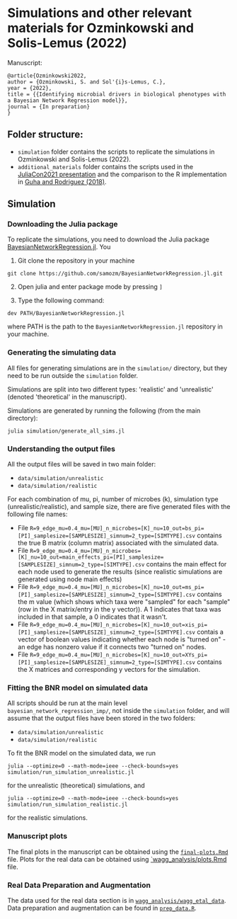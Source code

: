 # Simulations and other relevant materials for Ozminkowski and Solis-Lemus (2022)

Manuscript:
```
@article{Ozminkowski2022,
author = {Ozminkowski, S. and Sol'{i}s-Lemus, C.},
year = {2022},
title = {{Identifying microbial drivers in biological phenotypes with a Bayesian Network Regression model}},
journal = {In preparation}
}
```

## Folder structure:
- `simulation` folder contains the scripts to replicate the simulations in Ozminkowski and Solis-Lemus (2022).
- `additional_materials` folder contains the scripts used in the [JuliaCon2021 presentation](https://www.youtube.com/watch?v=ZYtyD8-Cweg) and the comparison to the R implementation in [Guha and Rodriguez (2018)](https://www.tandfonline.com/doi/full/10.1080/01621459.2020.1772079).


## Simulation

### Downloading the Julia package

To replicate the simulations, you need to download the Julia package [BayesianNetworkRegression.jl](https://github.com/samozm/BayesianNetworkRegression.jl). You 


1. Git clone the repository in your machine
```
git clone https://github.com/samozm/BayesianNetworkRegression.jl.git
```

2. Open julia and enter package mode by pressing `]`

3. Type the following command: 
```
dev PATH/BayesianNetworkRegression.jl
```
where PATH is the path to the `BayesianNetworkRegression.jl` repository in your machine.

### Generating the simulating data

All files for generating simulations are in the `simulation/` directory, but they need to be run outside the `simulation` folder.

Simulations are split into two different types: 'realistic' and 'unrealistic' (denoted 'theoretical' in the manuscript).

Simulations are generated by running the following (from the main directory):
```
julia simulation/generate_all_sims.jl
```

### Understanding the output files

All the output files will be saved in two main folder:
- `data/simulation/unrealistic`
- `data/simulation/realistic`

For each combination of mu, pi, number of microbes (k), simulation type (unrealistic/realistic), and sample size, there are five generated files with the following file names:

- File `R=9_edge_mu=0.4_mu=[MU]_n_microbes=[K]_nu=10_out=bs_pi=[PI]_samplesize=[SAMPLESIZE]_simnum=2_type=[SIMTYPE].csv` contains the true B matrix (column matrix) associated with the simulated data.
- File `R=9_edge_mu=0.4_mu=[MU]_n_microbes=[K]_nu=10_out=main_effects_pi=[PI]_samplesize=[SAMPLESIZE]_simnum=2_type=[SIMTYPE].csv` contains the main effect for each node used to generate the results (since realistic simulations are generated using node main effects)
- File `R=9_edge_mu=0.4_mu=[MU]_n_microbes=[K]_nu=10_out=ms_pi=[PI]_samplesize=[SAMPLESIZE]_simnum=2_type=[SIMTYPE].csv` contains the m value (which shows which taxa were "sampled" for each "sample" (row in the X matrix/entry in the y vector)). A 1 indicates that taxa was included in that sample, a 0 indicates that it wasn't.
- File `R=9_edge_mu=0.4_mu=[MU]_n_microbes=[K]_nu=10_out=xis_pi=[PI]_samplesize=[SAMPLESIZE]_simnum=2_type=[SIMTYPE].csv` contais a vector of boolean values indicating whether each node is "turned on" - an edge has nonzero value if it connects two "turned on" nodes.
- File `R=9_edge_mu=0.4_mu=[MU]_n_microbes=[K]_nu=10_out=XYs_pi=[PI]_samplesize=[SAMPLESIZE]_simnum=2_type=[SIMTYPE].csv` contains the X matrices and corresponding y vectors for the simulation.


### Fitting the BNR model on simulated data

All scripts should be run at the main level `bayesian_network_regression_imp/`, not inside the `simulation` folder, and will assume that the output files have been stored in the two folders:
- `data/simulation/unrealistic`
- `data/simulation/realistic`

To fit the BNR model on the simulated data, we run 
```
julia --optimize=0 --math-mode=ieee --check-bounds=yes simulation/run_simulation_unrealistic.jl
```
for the unrealistic (theoretical) simulations, and
```
julia --optimize=0 --math-mode=ieee --check-bounds=yes simulation/run_simulation_realistic.jl
```
for the realistic simulations.


### Manuscript plots

The final plots in the manuscript can be obtained using the [`final-plots.Rmd`](https://github.com/samozm/bayesian_network_regression_imp/blob/main/additional_materials/final-plots.Rmd) file. Plots for the real data can be obtained using [`wagg_analysis/plots.Rmd](https://github.com/samozm/bayesian_network_regression_imp/tree/main/wagg_analysis/plots.Rmd) file. 


### Real Data Preparation and Augmentation

The data used for the real data section is in [`wagg_analysis/wagg_etal_data`](https://github.com/samozm/bayesian_network_regression_imp/tree/main/wagg_analysis/wagg_etal_data). Data preparation and augmentation can be found in [`prep_data.R`](https://github.com/samozm/bayesian_network_regression_imp/blob/main/wagg_analysis/src/prep_data.R).
